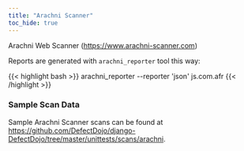 ```yaml
---
title: "Arachni Scanner"
toc_hide: true
---
```

Arachni Web Scanner (https://www.arachni-scanner.com)

Reports are generated with `arachni_reporter` tool this way:

{{< highlight bash >}}
arachni_reporter --reporter 'json' js.com.afr
{{< /highlight >}}

### Sample Scan Data
Sample Arachni Scanner scans can be found at https://github.com/DefectDojo/django-DefectDojo/tree/master/unittests/scans/arachni.